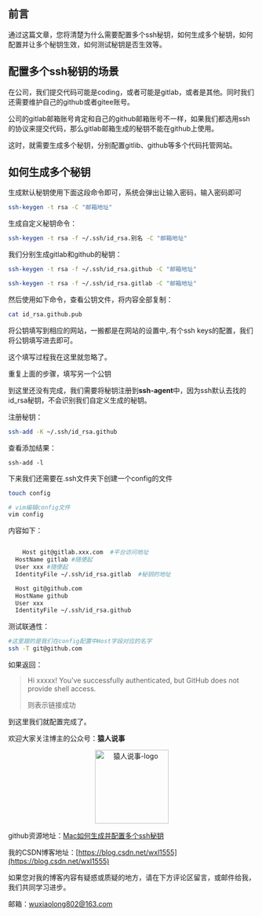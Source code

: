 ## 前言

通过这篇文章，您将清楚为什么需要配置多个ssh秘钥，如何生成多个秘钥，如何配置并让多个秘钥生效，如何测试秘钥是否生效等。



## 配置多个ssh秘钥的场景

在公司，我们提交代码可能是coding，或者可能是gitlab，或者是其他。同时我们还需要维护自己的github或者gitee账号。

公司的gitlab邮箱账号肯定和自己的github邮箱账号不一样，如果我们都选用ssh的协议来提交代码，那么gitlab邮箱生成的秘钥不能在github上使用。

这时，就需要生成多个秘钥，分别配置gitlib、github等多个代码托管网站。

## 如何生成多个秘钥



生成默认秘钥使用下面这段命令即可，系统会弹出让输入密码，输入密码即可

```bash
ssh-keygen -t rsa -C "邮箱地址"
```



生成自定义秘钥命令：

```bash
ssh-keygen -t rsa -f ~/.ssh/id_rsa.别名 -C "邮箱地址"
```



我们分别生成gitlab和github的秘钥：

```bash
ssh-keygen -t rsa -f ~/.ssh/id_rsa.github -C "邮箱地址"

ssh-keygen -t rsa -f ~/.ssh/id_rsa.gitlab -C "邮箱地址"
```



然后使用如下命令，查看公钥文件，将内容全部复制：

```bash
cat id_rsa.github.pub
```

将公钥填写到相应的网站，一搬都是在网站的设置中,.有个ssh keys的配置，我们将公钥填写进去即可。

这个填写过程我在这里就忽略了。

重复上面的步骤，填写另一个公钥



到这里还没有完成，我们需要将秘钥注册到**ssh-agent**中，因为ssh默认去找的id_rsa秘钥，不会识别我们自定义生成的秘钥。

注册秘钥：

```bash
ssh-add -K ~/.ssh/id_rsa.github
```



查看添加结果：

```
ssh-add -l
```



下来我们还需要在.ssh文件夹下创建一个config的文件

```bash
touch config

# vim编辑config文件
vim config
```



内容如下：

```bash

 	Host git@gitlab.xxx.com  #平台访问地址
  HostName gitlab #随便起
  User xxx #随便起
  IdentityFile ~/.ssh/id_rsa.gitlab  #秘钥的地址

  Host git@github.com
  HostName github
  User xxx
  IdentityFile ~/.ssh/id_rsa.github

```



测试联通性：

```bash
#这里跟的是我们在config配置中Host字段对应的名字
ssh -T git@github.com
```



如果返回：

> Hi xxxxx! You've successfully authenticated, but GitHub does not provide shell access.
>
> 则表示链接成功

到这里我们就配置完成了。




欢迎大家关注博主的公众号：<strong>猿人说事</strong>

<p align="center">
  <img src="http://storage.360buyimg.com/cdn-upload/yuanRenQR83057a63644441fda8a095ae68c574c5.jpg" alt="猿人说事-logo" width="150px" height="150px"/>
  <br>
</p>

github资源地址：[Mac如何生成并配置多个ssh秘钥]()

我的CSDN博客地址：[https://blog.csdn.net/wxl1555](https://blog.csdn.net/wxl1555)

如果您对我的博客内容有疑惑或质疑的地方，请在下方评论区留言，或邮件给我，我们共同学习进步。

邮箱：wuxiaolong802@163.com











​